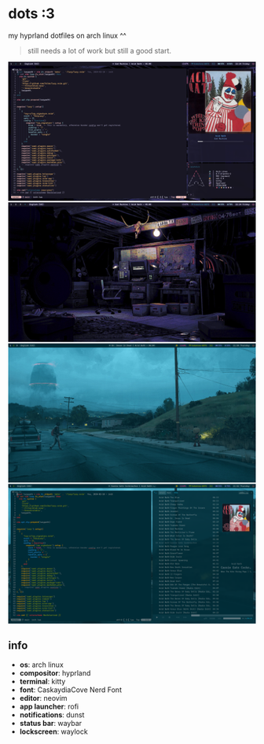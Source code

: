 # dots :3

my hyprland dotfiles on arch linux ^^

> still needs a lot of work but still a good start.

![3](./.github/3.png)
![4](./.github/4.png)
![1](./.github/1.png)
![2](./.github/2.png)
## info

- **os**: arch linux
- **compositor**: hyprland
- **terminal**: kitty
- **font**: CaskaydiaCove Nerd Font
- **editor**: neovim
- **app launcher**: rofi
- **notifications**: dunst
- **status bar**: waybar
- **lockscreen**: waylock
